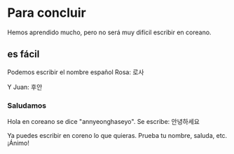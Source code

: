 # Para concluir #

Hemos aprendido mucho, pero no será muy difícil escribir en coreano.

## es fácil ##

Podemos escribir el nombre español Rosa: 로사

Y Juan: 후안


### Saludamos

Hola en coreano se dice "annyeonghaseyo". Se escribe: 안녕하세요

Ya puedes escribir en coreno lo que quieras. Prueba tu nombre, saluda, etc. ¡Ánimo!
